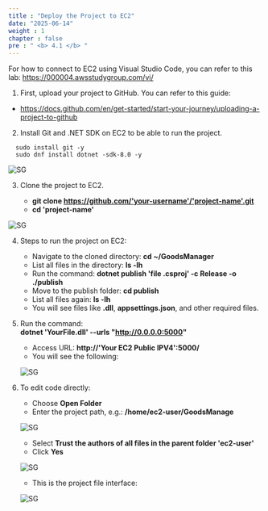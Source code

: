 ```yaml
---
title : "Deploy the Project to EC2"
date: "2025-06-14"
weight : 1 
chapter : false
pre : " <b> 4.1 </b> "
---
```


For how to connect to EC2 using Visual Studio Code, you can refer to this lab: https://000004.awsstudygroup.com/vi/

1. First, upload your project to GitHub. You can refer to this guide:  
+ https://docs.github.com/en/get-started/start-your-journey/uploading-a-project-to-github

2. Install Git and .NET SDK on EC2 to be able to run the project.

```
  sudo install git -y
  sudo dnf install dotnet -sdk-8.0 -y
```


  ![SG](/images/3.connect/EC2_connect/EC2_connect_1.png)

3. Clone the project to EC2.

   + **git clone https://github.com/'your-username'/'project-name'.git**  
   + **cd 'project-name'**

  ![SG](/images/3.connect/EC2_connect/EC2_connect_2.png)

4. Steps to run the project on EC2:  
   + Navigate to the cloned directory: **cd ~/GoodsManager**  
   + List all files in the directory: **ls -lh**  
   + Run the command: **dotnet publish 'file .csproj' -c Release -o ./publish**  
   + Move to the publish folder: **cd publish**  
   + List all files again: **ls -lh**  
   + You will see files like **.dll**, **appsettings.json**, and other required files.

5. Run the command:  
**dotnet 'YourFile.dll' --urls "http://0.0.0.0:5000"**

   + Access URL: **http://'Your EC2 Public IPV4':5000/**  
   + You will see the following:

   ![SG](/images/3.connect/EC2_connect/EC2_connect_3.png)

6. To edit code directly:  
   + Choose **Open Folder**  
   + Enter the project path, e.g.: **/home/ec2-user/GoodsManage**

   ![SG](/images/3.connect/EC2_connect/Code3.png)

   + Select **Trust the authors of all files in the parent folder 'ec2-user'**  
   + Click **Yes**

   ![SG](/images/3.connect/EC2_connect/Code_MOi0IzWJnM.png)

   + This is the project file interface:

   ![SG](/images/3.connect/EC2_connect/Code_1.png)

